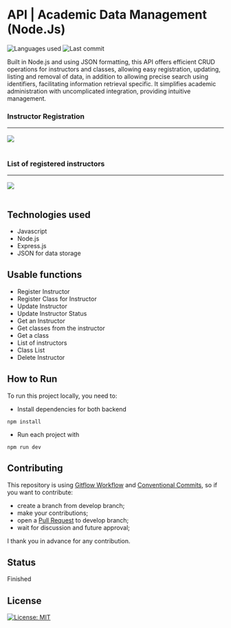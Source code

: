 # API | Academic Data Management (Node.Js)

![Languages used](https://img.shields.io/github/languages/count/LinkOrleans/api-academic-data-management?style=flat-square)
![Last commit](https://img.shields.io/github/last-commit/LinkOrleans/api-academic-data-management?style=flat-square)

Built in Node.js and using JSON formatting, this API offers efficient CRUD operations for instructors and classes, allowing easy registration, updating, listing and removal of data, in addition to allowing precise search using identifiers, facilitating information retrieval specific. It simplifies academic administration with uncomplicated integration, providing intuitive management.

### Instructor Registration <hr>
<img align="center" src="./assets/API - Registro Acadêmico 2.PNG"><br><br>

### List of registered instructors <hr>
<img align="center" src="./assets/API - Registro Acadêmico.PNG"><br><br>

## Technologies used
- Javascript
- Node.js
- Express.js
- JSON for data storage

## Usable functions
- Register Instructor
- Register Class for Instructor
- Update Instructor
- Update Instructor Status
- Get an Instructor
- Get classes from the instructor
- Get a class
- List of instructors
- Class List
- Delete Instructor

## How to Run

To run this project locally, you need to:

- Install dependencies for both backend

```shell
npm install
```

- Run each project with

```shell
npm run dev
```

## Contributing

This repository is using [Gitflow Workflow](https://www.atlassian.com/git/tutorials/comparing-workflows/gitflow-workflow) and [Conventional Commits](https://www.conventionalcommits.org/en/v1.0.0/), so if you want to contribute:

- create a branch from develop branch;
- make your contributions;
- open a [Pull Request](https://docs.github.com/en/pull-requests/collaborating-with-pull-requests/proposing-changes-to-your-work-with-pull-requests/creating-a-pull-request) to develop branch;
- wait for discussion and future approval;

I thank you in advance for any contribution.

## Status

Finished

## License

[![License: MIT](https://img.shields.io/badge/License-MIT-green.svg)](./LICENSE)

